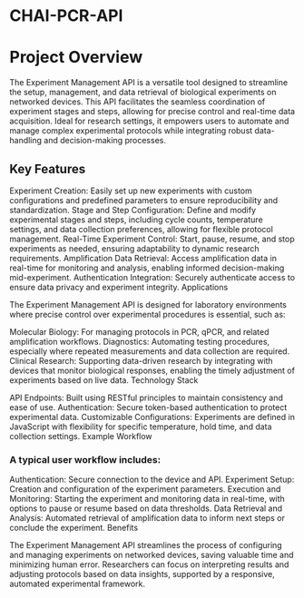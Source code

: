 # CHAI-PCR-API
# Project Overview

The Experiment Management API is a versatile tool designed to streamline the setup, management, and data retrieval of biological experiments on networked devices. This API facilitates the seamless coordination of experiment stages and steps, allowing for precise control and real-time data acquisition. Ideal for research settings, it empowers users to automate and manage complex experimental protocols while integrating robust data-handling and decision-making processes.

## Key Features

Experiment Creation: Easily set up new experiments with custom configurations and predefined parameters to ensure reproducibility and standardization.
Stage and Step Configuration: Define and modify experimental stages and steps, including cycle counts, temperature settings, and data collection preferences, allowing for flexible protocol management.
Real-Time Experiment Control: Start, pause, resume, and stop experiments as needed, ensuring adaptability to dynamic research requirements.
Amplification Data Retrieval: Access amplification data in real-time for monitoring and analysis, enabling informed decision-making mid-experiment.
Authentication Integration: Securely authenticate access to ensure data privacy and experiment integrity.
Applications

The Experiment Management API is designed for laboratory environments where precise control over experimental procedures is essential, such as:

Molecular Biology: For managing protocols in PCR, qPCR, and related amplification workflows.
Diagnostics: Automating testing procedures, especially where repeated measurements and data collection are required.
Clinical Research: Supporting data-driven research by integrating with devices that monitor biological responses, enabling the timely adjustment of experiments based on live data.
Technology Stack

API Endpoints: Built using RESTful principles to maintain consistency and ease of use.
Authentication: Secure token-based authentication to protect experimental data.
Customizable Configurations: Experiments are defined in JavaScript with flexibility for specific temperature, hold time, and data collection settings.
Example Workflow

### A typical user workflow includes:

Authentication: Secure connection to the device and API.
Experiment Setup: Creation and configuration of the experiment parameters.
Execution and Monitoring: Starting the experiment and monitoring data in real-time, with options to pause or resume based on data thresholds.
Data Retrieval and Analysis: Automated retrieval of amplification data to inform next steps or conclude the experiment.
Benefits

The Experiment Management API streamlines the process of configuring and managing experiments on networked devices, saving valuable time and minimizing human error. Researchers can focus on interpreting results and adjusting protocols based on data insights, supported by a responsive, automated experimental framework.
